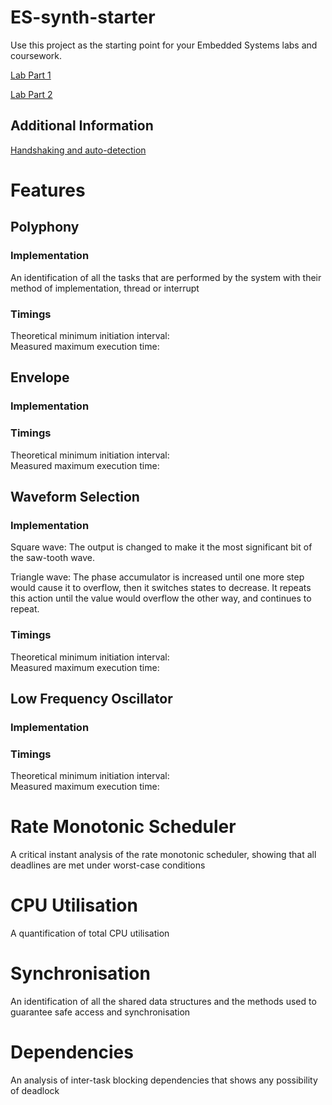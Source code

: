 # ES-synth-starter

  Use this project as the starting point for your Embedded Systems labs and coursework.
  
  [Lab Part 1](doc/LabPart1.md)
  
  [Lab Part 2](doc/LabPart2.md)

## Additional Information
  [Handshaking and auto-detection](doc/handshaking.md)

# Features
## Polyphony
  ### Implementation
  An identification of all the tasks that are performed by the system with their method of implementation, thread or interrupt
  ### Timings
  Theoretical minimum initiation interval: <br />
  Measured maximum execution time: <br />

## Envelope
  ### Implementation
  ### Timings
  Theoretical minimum initiation interval: <br />
  Measured maximum execution time: <br />

## Waveform Selection
  ### Implementation
  Square wave: The output is changed to make it the most significant bit of the saw-tooth wave.<br />

  Triangle wave: The phase accumulator is increased until one more step would cause it to overflow, then it switches states to decrease. It repeats this action until the value would overflow the other way, and continues to repeat. <br />
  ### Timings
  Theoretical minimum initiation interval: <br />
  Measured maximum execution time: <br />

## Low Frequency Oscillator
  ### Implementation
  ### Timings
  Theoretical minimum initiation interval: <br />
  Measured maximum execution time: <br />



# Rate Monotonic Scheduler
A critical instant analysis of the rate monotonic scheduler, showing that all deadlines are met
under worst-case conditions

# CPU Utilisation
A quantification of total CPU utilisation

# Synchronisation
An identification of all the shared data structures and the methods used to guarantee safe access
and synchronisation

# Dependencies
An analysis of inter-task blocking dependencies that shows any possibility of deadlock
    
 
